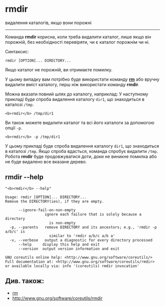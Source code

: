 # rmdir

видалення каталогів, якщо вони порожні

---

Команда **rmdir** корисна, коли треба видалити каталог, лише якщо він порожній, без необхідності перевіряти, чи є каталог порожнім чи ні.

Синтаксис:

    rmdir [OPTION]... DIRECTORY...

Якщо каталог не порожній, ви отримаєте помилку.

У цьому випадку вам потрібно буде використати команду **[rm](../rm)** або вручну видалити вміст каталогу, перш ніж використати команду **rmdir**.

Можна вказати повний шлях до каталогу, наприклад:
У наступному прикладі буде спроба видалення каталогу `dir1`, що знаходиться в каталозі `/tmp`.


```
<b>rmdir</b> /tmp/dir1
```


Ви також можете видалити каталог та всі його каталоги за допомогою опції `-p`.


```
<b>rmdir</b> -p /tmp/dir1
```


У цьому прикладі буде спроба видалення каталогу `dir1`, що знаходиться в каталозі `/tmp`. Якщо спроба вдасться, команда спробує видалити `/tmp`. Робота **rmdir** буде продовжуватися доти, доки не виникне помилка або не буде видалено все вказане дерево.


## rmdir --help


```
"<b>rmdir</b> --help"

Usage: rmdir [OPTION]... DIRECTORY...
Remove the DIRECTORY(ies), if they are empty.

      --ignore-fail-on-non-empty
                  ignore each failure that is solely because a directory
                    is non-empty
  -p, --parents   remove DIRECTORY and its ancestors; e.g., 'rmdir -p a/b/c' is
                    similar to 'rmdir a/b/c a/b a'
  -v, --verbose   output a diagnostic for every directory processed
      --help     display this help and exit
      --version  output version information and exit

GNU coreutils online help: <http://www.gnu.org/software/coreutils/>
Full documentation at: <http://www.gnu.org/software/coreutils/rmdir>
or available locally via: info '(coreutils) rmdir invocation'
```


## Див. також:
- [rm](../rm)
- <http://www.gnu.org/software/coreutils/rmdir>
